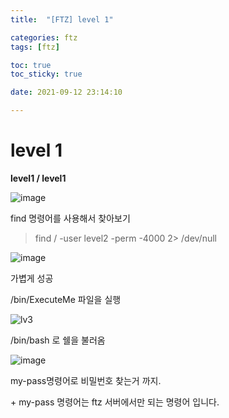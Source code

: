 ```yaml
---
title:  "[FTZ] level 1"

categories: ftz
tags: [ftz]

toc: true
toc_sticky: true

date: 2021-09-12 23:14:10

---
```


# level 1

**level1 / level1**

![image](https://user-images.githubusercontent.com/69203345/132990677-fb3621f7-b68a-4cd9-a16e-2fd66bdaecbb.png)

find 명령어를 사용해서 찾아보기

> find / -user level2 -perm -4000 2> /dev/null

![image](https://user-images.githubusercontent.com/69203345/132990776-53001c6d-abb8-4017-81fb-114e89ed53a1.png)

가볍게 성공

/bin/ExecuteMe 파일을 실행

![lv3](https://user-images.githubusercontent.com/69203345/132990801-ffd61a67-9ffb-4194-9c91-fd40a0fe2249.PNG)

/bin/bash 로 쉘을 불러옴

![image](https://user-images.githubusercontent.com/69203345/132990830-22cf87c9-024e-4832-be79-061ed366c16a.png)

my-pass명령어로 비밀번호 찾는거 까지.

\+ my-pass 명령어는 ftz 서버에서만 되는 명령어 입니다.